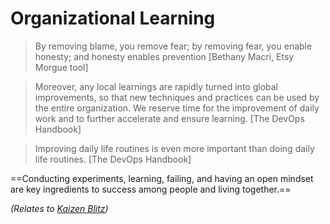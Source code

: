 # Organizational Learning

> By removing blame, you remove fear; by removing fear, you enable honesty; and honesty enables prevention [Bethany Macri, Etsy Morgue tool]

>  Moreover, any local learnings are rapidly turned into global  improvements, so that new techniques and practices can be used by the  entire organization. We reserve time for the improvement of daily work  and to further accelerate and ensure learning. [The DevOps Handbook]

> Improving daily life routines is even more important than doing daily life routines. [The DevOps Handbook]



==Conducting experiments, learning, failing, and having an open mindset  are key ingredients to success among people and living together.==

*(Relates to [Kaizen Blitz](Kaizen%20Blitz.md))*